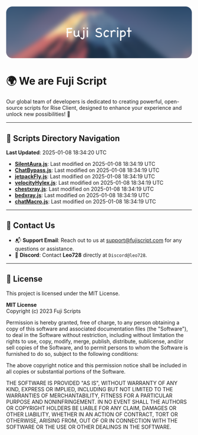 ![Banner](.github/b.webp)

# 🌍 **We are Fuji Script**

Our global team of developers is dedicated to creating powerful, open-source scripts for Rise Client, designed to enhance your experience and unlock new possibilities! 🌟

---
<!-- SCRIPTS_NAVIGATION_START -->
## 📂 **Scripts Directory Navigation**

**Last Updated**: 2025-01-08 18:34:20 UTC

- **[SilentAura.js](scripts/SilentAura.js)**: Last modified on 2025-01-08 18:34:19 UTC
- **[ChatBypass.js](scripts/ChatBypass.js)**: Last modified on 2025-01-08 18:34:19 UTC
- **[jetpackFly.js](scripts/jetpackFly.js)**: Last modified on 2025-01-08 18:34:19 UTC
- **[velocityHylex.js](scripts/velocityHylex.js)**: Last modified on 2025-01-08 18:34:19 UTC
- **[chestxray.js](scripts/chestxray.js)**: Last modified on 2025-01-08 18:34:19 UTC
- **[bedxray.js](scripts/bedxray.js)**: Last modified on 2025-01-08 18:34:19 UTC
- **[chatMacro.js](scripts/chatMacro.js)**: Last modified on 2025-01-08 18:34:19 UTC

<!-- SCRIPTS_NAVIGATION_END -->

---

## 💬 **Contact Us**  
- 📬 **Support Email**: Reach out to us at [support@fujiscript.com](mailto:support@fujiscript.com) for any questions or assistance.  
- 💬 **Discord**: Contact **Leo728** directly at `Discord@leo728`.

---

## 📜 **License**

This project is licensed under the MIT License.  

**MIT License**  
Copyright (c) 2023 Fuji Scripts  

Permission is hereby granted, free of charge, to any person obtaining a copy of this software and associated documentation files (the "Software"), to deal in the Software without restriction, including without limitation the rights to use, copy, modify, merge, publish, distribute, sublicense, and/or sell copies of the Software, and to permit persons to whom the Software is furnished to do so, subject to the following conditions:  

The above copyright notice and this permission notice shall be included in all copies or substantial portions of the Software.  

THE SOFTWARE IS PROVIDED "AS IS", WITHOUT WARRANTY OF ANY KIND, EXPRESS OR IMPLIED, INCLUDING BUT NOT LIMITED TO THE WARRANTIES OF MERCHANTABILITY, FITNESS FOR A PARTICULAR PURPOSE AND NONINFRINGEMENT. IN NO EVENT SHALL THE AUTHORS OR COPYRIGHT HOLDERS BE LIABLE FOR ANY CLAIM, DAMAGES OR OTHER LIABILITY, WHETHER IN AN ACTION OF CONTRACT, TORT OR OTHERWISE, ARISING FROM, OUT OF OR IN CONNECTION WITH THE SOFTWARE OR THE USE OR OTHER DEALINGS IN THE SOFTWARE.  

